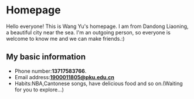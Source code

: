 # Homepage
Hello everyone! This is Wang Yu's homepage. I am from Dandong Liaoning, a beautiful city near the sea. 
I'm an outgoing person, so everyone is welcome to know me and we can make friends.:)
## My basic information  
- Phone number:**13717583766**.
- Email address:**1900011805@pku.edu.cn**
- Habits:NBA,Cantonese songs, have delicious food and so on.(Waiting for you to explore...)
